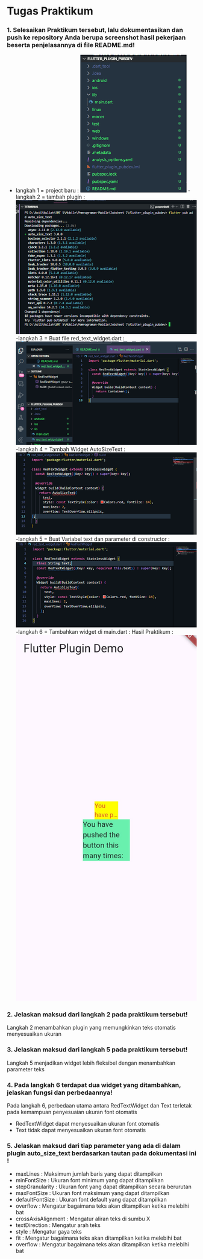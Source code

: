 # Tugas Praktikum


### 1. Selesaikan Praktikum tersebut, lalu dokumentasikan dan push ke repository Anda berupa screenshot hasil pekerjaan beserta penjelasannya di file README.md!
- langkah 1 = project baru : ![alt text](image.png) 
-langkah 2 = tambah plugin : ![alt text](image-1.png) 
-langkah 3 =  Buat file red_text_widget.dart : ![alt text](image-2.png)
-langkah 4 = Tambah Widget AutoSizeText : ![alt text](image-3.png) 
-langkah 5 = Buat Variabel text dan parameter di constructor : ![alt text](image-4.png) 
-langkah 6 = Tambahkan widget di main.dart : 
Hasil Praktikum : ![alt text](image-5.png) 

### 2. Jelaskan maksud dari langkah 2 pada praktikum tersebut!
Langkah 2 menambahkan plugin yang memungkinkan teks otomatis menyesuaikan ukuran

### 3. Jelaskan maksud dari langkah 5 pada praktikum tersebut!
Langkah 5 menjadikan widget lebih fleksibel dengan menambahkan parameter teks

### 4. Pada langkah 6 terdapat dua widget yang ditambahkan, jelaskan fungsi dan perbedaannya!
Pada langkah 6, perbedaan utama antara RedTextWidget dan Text terletak pada kemampuan penyesuaian ukuran font otomatis
- RedTextWidget dapat menyesuaikan ukuran font otomatis
- Text tidak dapat menyesuaikan ukuran font otomatis

### 5. Jelaskan maksud dari tiap parameter yang ada di dalam plugin auto_size_text berdasarkan tautan pada dokumentasi ini !
- maxLines : Maksimum jumlah baris yang dapat ditampilkan
- minFontSize : Ukuran font minimum yang dapat ditampilkan
- stepGranularity : Ukuran font yang dapat ditampilkan secara berurutan
- maxFontSize : Ukuran font maksimum yang dapat ditampilkan
- defaultFontSize : Ukuran font default yang dapat ditampilkan
- overflow : Mengatur bagaimana teks akan ditampilkan ketika melebihi bat
- crossAxisAlignment : Mengatur aliran teks di sumbu X
- textDirection : Mengatur arah teks
- style : Mengatur gaya teks
- fit : Mengatur bagaimana teks akan ditampilkan ketika melebihi bat
- overflow : Mengatur bagaimana teks akan ditampilkan ketika melebihi bat

